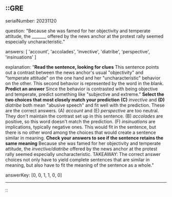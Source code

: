::GRE
---

serialNumber: 20231120

question: "Because she was famed for her objectivity and temperate attitude, the _______ offered by the news anchor at the protest rally seemed especially uncharacteristic."

answers: [
  'account',
  'accolades',
  'invective',
  'diatribe',
  'perspective',
  'insinuations'
]

explanation: "<strong>Read the sentence, looking for clues</strong> This sentence points out a contrast between the news anchor's usual \"objectivity\" and \"temperate attitude\" on the one hand and her \"uncharacteristic\" behavior on the other. This second behavior is represented by the word in the blank. <strong>Predict an answer</strong> Since the behavior is contrasted with being objective and temperate, predict something like \"subjective and extreme.\" <strong>Select the two choices that most closely match your prediction</strong> <strong>(C)</strong> <i>invective</i> and <strong>(D)</strong> <i>diatribe</i> both mean \"abusive speech\" and fit well with the prediction. These are the correct answers. (A) <i>account</i> and (E) <i>perspective</i> are too neutral. They don't maintain the contrast set up in this sentence. (B) <i>accolades</i> are positive, so this word doesn't match the prediction. (F) <i>insinuations</i> are implications, typically negative ones. This would fit in the sentence, but there is no other word among the choices that would create a sentence similar in meaning. <strong>Check your answers to see if the sentence retains the same meaning</strong> Because she was famed for her objectivity and temperate attitude, the <i>invective/diatribe</i> offered by the news anchor at the protest rally seemed especially uncharacteristic. TAKEAWAY: The correct answer choices not only have to yield complete sentences that are similar in meaning, but also have to fit the meaning of the sentence as a whole."

answerKey: [0, 0, 1, 1, 0, 0]

---
::